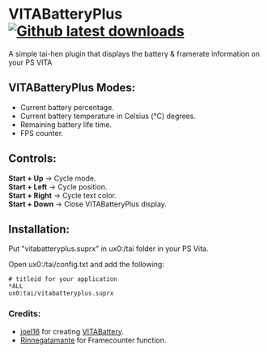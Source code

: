 # VITABatteryPlus [![Github latest downloads](https://img.shields.io/github/downloads/Electric1447/VITABatteryPlus/total.svg)](https://github.com/Electric1447/VITABatteryPlus/releases/latest)

A simple tai-hen plugin that displays the battery & framerate information on your PS VITA

VITABatteryPlus Modes:
--------------------------------------------------------------------------------

- Current battery percentage.
- Current battery temperature in Celsius (°C) degrees.
- Remaining battery life time.
- FPS counter.


Controls:
--------------------------------------------------------------------------------

**Start + Up** -> Cycle mode.  
**Start + Left** -> Cycle position.  
**Start + Right** -> Cycle text color.  
**Start + Down** -> Close VITABatteryPlus display.  


Installation:
--------------------------------------------------------------------------------

Put "vitabatteryplus.suprx" in ux0:/tai folder in your PS Vita.

Open ux0:/tai/config.txt and add the following:

```text
# titleid for your application
*ALL
ux0:tai/vitabatteryplus.suprx
```


### Credits:
- [joel16](https://github.com/joel16) for creating [VITABattery](https://github.com/joel16/VITABattery).
- [Rinnegatamante](https://github.com/Rinnegatamante) for Framecounter function.
